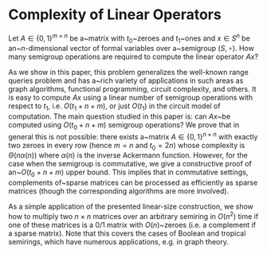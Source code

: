 # Complexity of Linear Operators

Let $A \in \{0,1\}^{m \times n}$ be a~matrix with $t_0$~zeroes
and $t_1$~ones and $x \in S^n$ be an~$n$-dimensional vector of
formal variables over a~semigroup $(S, \circ)$.
How many semigroup operations are required to compute the linear operator $A x$?

As we show in this paper, this problem generalizes the well-known
range queries problem and has a~rich variety of applications in
such areas as graph algorithms, functional programming, circuit complexity,
and others. It is easy to compute $A x$ using a linear number of semigroup
operations with respect to $t_1$, i.e. $O(t_1 + n + m)$, or just $O(t_1)$
in the circuit model of computation.
The main question studied in this paper is:
can $A x$~be computed using $O(t_0+n+m)$ semigroup operations?
We prove that in general this is not possible: there exists
a~matrix $A \in \{0,1\}^{n \times n}$ with exactly two zeroes in every row
(hence $m=n$ and $t_0=2n$) whose complexity is $\Theta(n\alpha(n))$
where $\alpha(n)$ is the inverse Ackermann function.
However, for the case when the semigroup is commutative,
we give a constructive proof of an~$O(t_0+n+m)$ upper bound.
This implies that in commutative settings, complements of~sparse matrices can
be processed as efficiently as sparse matrices (though the corresponding
algorithms are more involved).

As a simple application of the presented linear-size construction, we show
how to multiply two $n\times n$ matrices over an arbitrary semiring in $O(n^2)$
time if one of these matrices is a 0/1 matrix with $O(n)$~zeroes (i.e. a
complement if a sparse matrix). Note that this covers the cases of Boolean and
tropical semirings, which have numerous applications, e.g. in graph theory.
